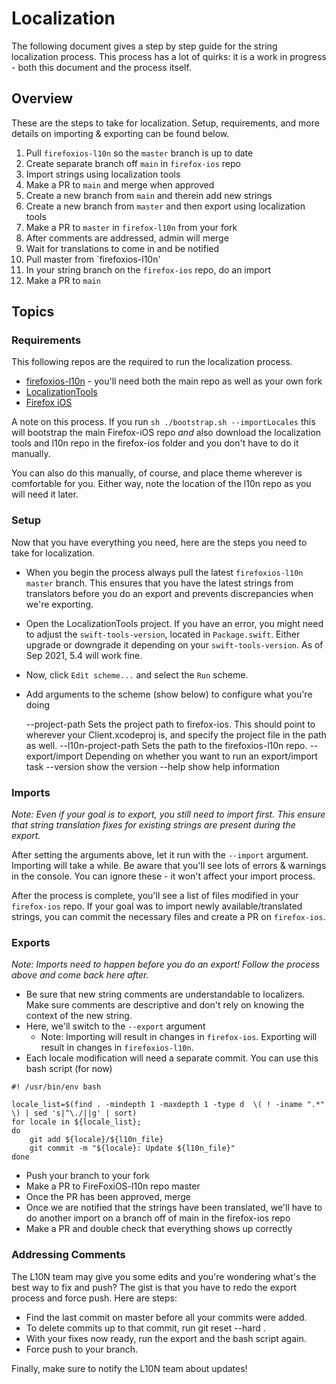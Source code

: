 # Localization

The following document gives a step by step guide for the string localization process. This process has a lot of quirks: it is a work in progress - both this document and the process itself.

## Overview

These are the steps to take for localization. Setup, requirements, and more details on importing & exporting can be found below.

1. Pull `firefoxios-l10n` so the `master` branch is up to date
2. Create separate branch off `main` in `firefox-ios` repo
3. Import strings using localization tools
4. Make a PR to `main` and merge when approved
5. Create a new branch from `main` and therein add new strings
6. Create a new branch from `master` and then export using localization tools
7. Make a PR to `master` in `firefox-l10n` from your fork
8. After comments are addressed, admin will merge
9. Wait for translations to come in and be notified
10. Pull master from `firefoxios-l10n'
11. In your string branch on the `firefox-ios` repo, do an import
12. Make a PR to `main`

## Topics

### Requirements
This following repos are the required to run the localization process.

* [firefoxios-l10n](https://github.com/mozilla-l10n/firefoxios-l10n) - you'll need both the main repo as well as your own fork
* [LocalizationTools](https://github.com/mozilla-mobile/LocalizationTools)
* [Firefox iOS](https://github.com/mozilla-mobile/firefox-ios)

A note on this process. If you run `sh ./bootstrap.sh --importLocales` this will bootstrap the main Firefox-iOS repo *and* also download the localization tools and l10n repo in the firefox-ios folder and you don't have to do it manually.

You can also do this manually, of course, and place theme wherever is comfortable for you. Either way, note the location of the l10n repo as you will need it later.

### Setup

Now that you have everything you need, here are the steps you need to take for localization.

* When you begin the process always pull the latest `firefoxios-l10n` `master` branch. This ensures that you have the latest strings from translators before you do an export and prevents discrepancies when we're exporting.
* Open the LocalizationTools project. If you have an error, you might need to adjust the `swift-tools-version`, located in ``Package.swift``. Either upgrade or downgrade it depending on your `swift-tools-version`. As of Sep 2021, 5.4 will work fine.
* Now, click `Edit scheme...` and select the `Run` scheme.
* Add arguments to the scheme (show below) to configure what you're doing

    --project-path <project-path> Sets the project path to firefox-ios. This should point to wherever your Client.xcodeproj is, and specify the project file in the path as well.
    --l10n-project-path <l10n-project-path> Sets the path to the firefoxios-l10n repo.
    --export/import Depending on whether you want to run an export/import task
    --version show the version
    --help show help information


### Imports

*Note: Even if your goal is to export, you still need to import first. This ensure that string translation fixes for existing strings are present during the export.*

After setting the arguments above, let it run with the `--import` argument. Importing will take a while. Be aware that you'll see lots of errors & warnings in the console. You can ignore these - it won't affect your import process.

After the process is complete, you'll see a list of files modified in your `firefox-ios` repo. If your goal was to import newly available/translated strings, you can commit the necessary files and create a PR on `firefox-ios`.

### Exports

*Note: Imports need to happen before you do an export! Follow the process above and come back here after.*

* Be sure that new string comments are understandable to localizers. Make sure comments are descriptive and don't rely on knowing the context of the new string.
* Here, we'll switch to the `--export` argument
    * Note: Importing will result in changes in `firefox-ios`. Exporting will result in changes in `firefoxios-l10n`.
* Each locale modification will need a separate commit. You can use this bash script (for now)

```
#! /usr/bin/env bash

locale_list=$(find . -mindepth 1 -maxdepth 1 -type d  \( ! -iname ".*" \) | sed 's|^\./||g' | sort)
for locale in ${locale_list};
do
    git add ${locale}/${l10n_file}
    git commit -m "${locale}: Update ${l10n_file}"
done
```

* Push your branch to your fork
* Make a PR to FireFoxiOS-l10n repo master
* Once the PR has been approved, merge
* Once we are notified that the strings have been translated, we'll have to do another import on a branch off of main in the firefox-ios repo
* Make a PR and double check that everything shows up correctly

### Addressing Comments

The L10N team may give you some edits and you're wondering what's the best way to fix and push? The gist is that you have to redo the export process and force push. Here are steps:

* Find the last commit on master before all your commits were added.
* To delete commits up to that commit, run git reset --hard <commit-hash>.
* With your fixes now ready, run the export and the bash script again.
* Force push to your branch.

Finally, make sure to notify the L10N team about updates!
